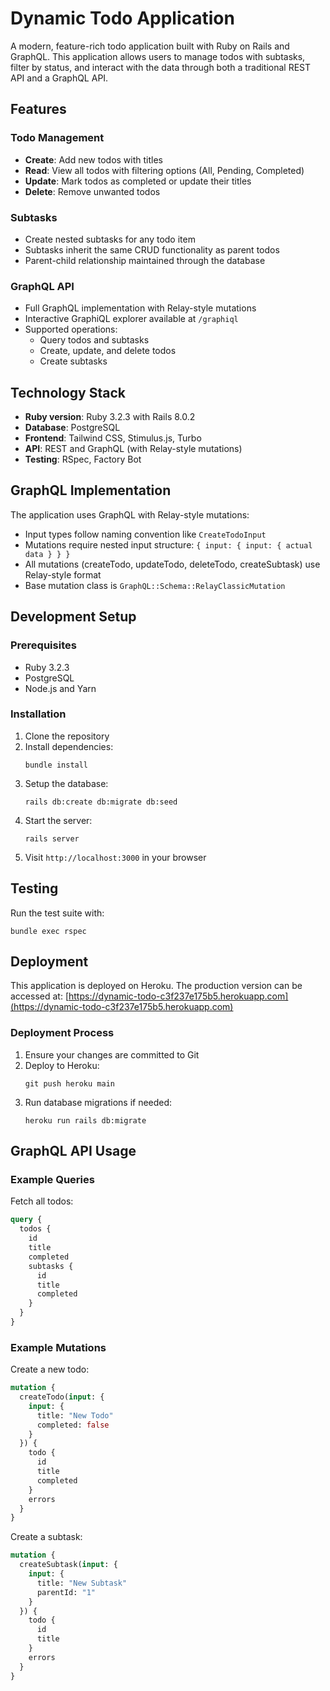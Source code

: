 # Dynamic Todo Application

A modern, feature-rich todo application built with Ruby on Rails and GraphQL. This application allows users to manage todos with subtasks, filter by status, and interact with the data through both a traditional REST API and a GraphQL API.

## Features

### Todo Management
- **Create**: Add new todos with titles
- **Read**: View all todos with filtering options (All, Pending, Completed)
- **Update**: Mark todos as completed or update their titles
- **Delete**: Remove unwanted todos

### Subtasks
- Create nested subtasks for any todo item
- Subtasks inherit the same CRUD functionality as parent todos
- Parent-child relationship maintained through the database

### GraphQL API
- Full GraphQL implementation with Relay-style mutations
- Interactive GraphiQL explorer available at `/graphiql`
- Supported operations:
  - Query todos and subtasks
  - Create, update, and delete todos
  - Create subtasks

## Technology Stack

- **Ruby version**: Ruby 3.2.3 with Rails 8.0.2
- **Database**: PostgreSQL
- **Frontend**: Tailwind CSS, Stimulus.js, Turbo
- **API**: REST and GraphQL (with Relay-style mutations)
- **Testing**: RSpec, Factory Bot

## GraphQL Implementation

The application uses GraphQL with Relay-style mutations:

- Input types follow naming convention like `CreateTodoInput`
- Mutations require nested input structure: `{ input: { input: { actual data } } }`
- All mutations (createTodo, updateTodo, deleteTodo, createSubtask) use Relay-style format
- Base mutation class is `GraphQL::Schema::RelayClassicMutation`

## Development Setup

### Prerequisites
- Ruby 3.2.3
- PostgreSQL
- Node.js and Yarn

### Installation
1. Clone the repository
2. Install dependencies:
   ```
   bundle install
   ```
3. Setup the database:
   ```
   rails db:create db:migrate db:seed
   ```
4. Start the server:
   ```
   rails server
   ```
5. Visit `http://localhost:3000` in your browser

## Testing

Run the test suite with:
```
bundle exec rspec
```

## Deployment

This application is deployed on Heroku. The production version can be accessed at:
[https://dynamic-todo-c3f237e175b5.herokuapp.com](https://dynamic-todo-c3f237e175b5.herokuapp.com)

### Deployment Process
1. Ensure your changes are committed to Git
2. Deploy to Heroku:
   ```
   git push heroku main
   ```
3. Run database migrations if needed:
   ```
   heroku run rails db:migrate
   ```

## GraphQL API Usage

### Example Queries

Fetch all todos:
```graphql
query {
  todos {
    id
    title
    completed
    subtasks {
      id
      title
      completed
    }
  }
}
```

### Example Mutations

Create a new todo:
```graphql
mutation {
  createTodo(input: {
    input: {
      title: "New Todo"
      completed: false
    }
  }) {
    todo {
      id
      title
      completed
    }
    errors
  }
}
```

Create a subtask:
```graphql
mutation {
  createSubtask(input: {
    input: {
      title: "New Subtask"
      parentId: "1"
    }
  }) {
    todo {
      id
      title
    }
    errors
  }
}
```
